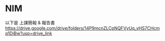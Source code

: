 # NIM  
以下是 上課簡報 & 報告書  
https://drive.google.com/drive/folders/14P9mcnZLCpNQFVyUq_yHS7CHcmq1DiBw?usp=drive_link
